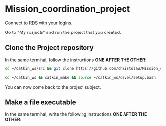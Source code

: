 # Mission_coordination_project

Connect to [RDS](https://app.theconstructsim.com/#/) with your logins.

Go to "My rosjects" and run the project that you created.

## Clone the Project repository
In the same terminal, follow the instructions **ONE AFTER THE OTHER**:

```bash
cd ~/catkin_ws/src && git clone https://github.com/christolau/Mission_coordination_project_G8.git

cd ~/catkin_ws && catkin_make && source ~/catkin_ws/devel/setup.bash
```

You can now come back to the project subject.

## Make a file executable
In the same terminal, write the following instructions **ONE AFTER THE OTHER**:

```bash
